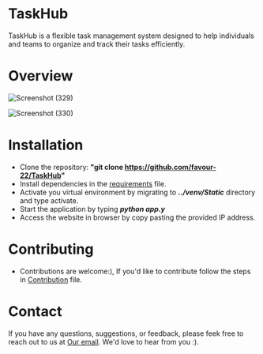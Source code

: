 # TaskHub
TaskHub is a flexible task management system designed to help individuals and teams to organize and track their tasks efficiently.

# Overview

![Screenshot (329)](https://github.com/favour-22/Taskhub/assets/105067998/15b8bffe-b57c-4289-af07-dd14183a5224)


![Screenshot (330)](https://github.com/favour-22/Taskhub/assets/105067998/2d21f8d8-577e-4c19-9e23-83bb7d3ebb14)

# Installation
- Clone the repository: **"git clone https://github.com/favour-22/TaskHub"**
- Install dependencies in the [requirements]([requirements.txt](https://github.com/favour-22/Taskhub/blob/main/requriments.txt)) file.
- Activate you virtual environment by migrating to ***../venv/Static*** directory and type activate.
- Start the application by typing ***python app.y***
- Access the website in browser by copy pasting the provided IP address.

# Contributing
- Contributions are welcome:), If you'd like to contribute follow the steps in [Contribution](./CONTRIBUTING.MD) file.

# Contact
If you have any questions, suggestions, or feedback, please feek free to reach out to us at <a href="taskhuba@gmail.com">Our email</a>. We'd love to hear from you :).
